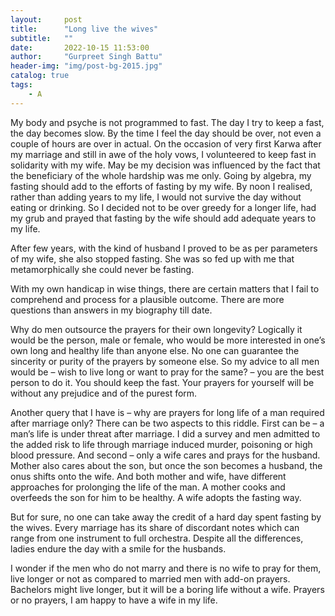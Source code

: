 ```yaml
---
layout:     post
title:      "Long live the wives"
subtitle:   ""
date:       2022-10-15 11:53:00
author:     "Gurpreet Singh Battu"
header-img: "img/post-bg-2015.jpg"
catalog: true
tags:
    - A
---
```


My body and psyche is not programmed to fast. The day I try to keep a fast, the day becomes slow. By the time I feel the day should be over, not even a couple of hours are over in actual. On the occasion of very first Karwa after my marriage and still in awe of the holy vows, I volunteered to keep fast in solidarity with my wife. May be my decision was influenced by the fact that the beneficiary of the whole hardship was me only. Going by algebra, my fasting should add to the efforts of fasting by my wife. By noon I realised, rather than adding years to my life, I would not survive the day without eating or drinking. So I decided not to be over greedy for a longer life, had my grub and prayed that fasting by the wife should add adequate years to my life.

After few years, with the kind of husband I proved to be as per parameters of my wife, she also stopped fasting. She was so fed up with me that metamorphically she could never be fasting.

With my own handicap in wise things, there are certain matters that I fail to comprehend and process for a plausible outcome. There are more questions than answers in my biography till date.

Why do men outsource the prayers for their own longevity? Logically it would be the person, male or female, who would be more interested in one’s own long and healthy life than anyone else. No one can guarantee the sincerity or purity of the prayers by someone else. So my advice to all men would be – wish to live long or want to pray for the same? – you are the best person to do it. You should keep the fast. Your prayers for yourself will be without any prejudice and of the purest form.

Another query that I have is – why are prayers for long life of a man required after marriage only? There can be two aspects to this riddle. First can be – a man’s life is under threat after marriage. I did a survey and men admitted to the added risk to life through marriage induced murder, poisoning or high blood pressure. And second – only a wife cares and prays for the husband. Mother also cares about the son, but once the son becomes a husband, the onus shifts onto the wife. And both mother and wife, have different approaches for prolonging the life of the man. A mother cooks and overfeeds the son for him to be healthy. A wife adopts the fasting way.

But for sure, no one can take away the credit of a hard day spent fasting by the wives. Every marriage has its share of discordant notes which can range from one instrument to full orchestra. Despite all the differences, ladies endure the day with a smile for the husbands.

I wonder if the men who do not marry and there is no wife to pray for them, live longer or not as compared to married men with add-on prayers. Bachelors might live longer, but it will be a boring life without a wife. Prayers or no prayers, I am happy to have a wife in my life.
